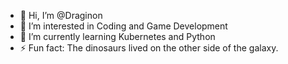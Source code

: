 - 👋 Hi, I’m @Draginon
- 👀 I’m interested in Coding and Game Development
- 🌱 I’m currently learning Kubernetes and Python
- ⚡ Fun fact: The dinosaurs lived on the other side of the galaxy.

<!---
Draginon/Draginon is a ✨ special ✨ repository because its `README.md` (this file) appears on your GitHub profile.
You can click the Preview link to take a look at your changes.
--->
